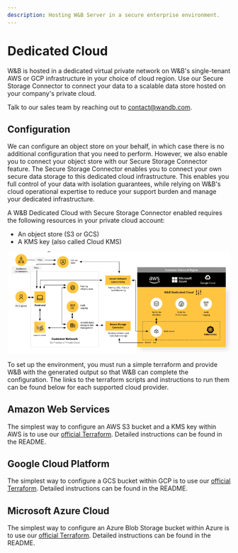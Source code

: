 ```yaml
---
description: Hosting W&B Server in a secure enterprise environment.
---
```


# Dedicated Cloud

W\&B is hosted in a dedicated virtual private network on W\&B's single-tenant AWS or GCP infrastructure in your choice of cloud region. Use our Secure Storage Connector to connect your data to a scalable data store hosted on your company's private cloud.

Talk to our sales team by reaching out to [contact@wandb.com](mailto:contact@wandb.com).

## Configuration

We can configure an object store on your behalf, in which case there is no additional configuration that you need to perform. However, we also enable you to connect your object store with our Secure Storage Connector feature. The Secure Storage Connector enables you to connect your own secure data storage to this dedicated cloud infrastructure. This enables you full control of your data with isolation guarantees, while relying on W\&B's cloud operational expertise to reduce your support burden and manage your dedicated infrastructure.&#x20;

A W\&B Dedicated Cloud with Secure Storage Connector enabled requires the following resources in your private cloud account:

* An object store (S3 or GCS)&#x20;
* A KMS key (also called Cloud KMS)&#x20;

__![](<../../../.gitbook/assets/image (167).png>)__

To set up the environment, you must run a simple terraform and provide W\&B with the generated output so that W\&B can complete the configuration. The links to the terraform scripts and instructions to run them can be found below for each supported cloud provider.

## Amazon Web Services

The simplest way to configure an AWS S3 bucket and a KMS key within AWS is to use our [official Terraform](https://github.com/wandb/terraform-aws-wandb/tree/main/examples/byob). Detailed instructions can be found in the README.

## Google Cloud Platform

The simplest way to configure a GCS bucket within GCP is to use our [official Terraform](https://github.com/wandb/terraform-google-wandb/tree/main/examples/byob). Detailed instructions can be found in the README.

## Microsoft Azure Cloud

The simplest way to configure an Azure Blob Storage bucket within Azure is to use our [official Terraform](https://github.com/wandb/terraform-azurerm-wandb/tree/main/examples/byob). Detailed instructions can be found in the README.
